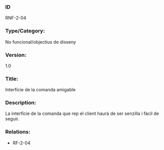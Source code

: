 ### ID
RNF-2-04
### Type/Category:
No funcional/objectius de disseny
### Version:
1.0
### Title:
Interfície de la comanda amigable
### Description:
La interfície de la comanda que rep el client haurà de ser senzilla i fàcil de seguir.
### Relations:
* RF-2-04
